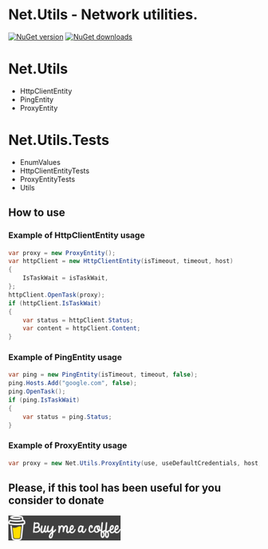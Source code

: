 # **Net.Utils** - Network utilities.

[![NuGet version](https://img.shields.io/nuget/v/Net.Utils.svg?style=flat)](https://www.nuget.org/packages/Net.Utils/)
[![NuGet downloads](https://img.shields.io/nuget/dt/Net.Utils.svg)](https://www.nuget.org/packages/Net.Utils/)

# Net.Utils
- HttpClientEntity
- PingEntity
- ProxyEntity

# Net.Utils.Tests
- EnumValues
- HttpClientEntityTests
- ProxyEntityTests
- Utils

## How to use
### Example of HttpClientEntity usage
```C#
var proxy = new ProxyEntity();
var httpClient = new HttpClientEntity(isTimeout, timeout, host)
{
    IsTaskWait = isTaskWait,
};
httpClient.OpenTask(proxy);
if (httpClient.IsTaskWait)
{
    var status = httpClient.Status;
    var content = httpClient.Content;
}
```
### Example of PingEntity usage
```C#
var ping = new PingEntity(isTimeout, timeout, false);
ping.Hosts.Add("google.com", false);
ping.OpenTask();
if (ping.IsTaskWait)
{
    var status = ping.Status;
}
```
### Example of ProxyEntity usage
```C#
var proxy = new Net.Utils.ProxyEntity(use, useDefaultCredentials, host, port, domain, username, password);
```

## Please, if this tool has been useful for you consider to donate
[![Buy me a coffee](Assets/Buy_me_a_coffee.png?raw=true)](https://www.buymeacoffee.com/DamianVM)
